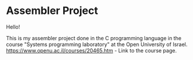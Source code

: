 # Assembler Project
Hello!

This is my assembler project done in the C programming language in the course "Systems programming laboratory" at the Open University of Israel.
https://www.openu.ac.il/courses/20465.htm - Link to the course page.
